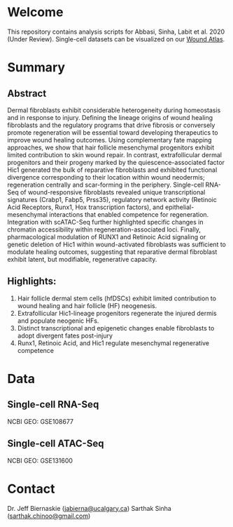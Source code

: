 # Welcome
This repository contains analysis scripts for Abbasi, Sinha, Labit et al. 2020 (Under Review). Single-cell datasets can be visualized on our [Wound Atlas](http://www.biernaskielab.ca/wound_atlas/).

# Summary

## Abstract
Dermal fibroblasts exhibit considerable heterogeneity during homeostasis and in response to injury. Defining the lineage origins of wound healing fibroblasts and the regulatory programs that drive fibrosis or conversely promote regeneration will be essential toward developing therapeutics to improve wound healing outcomes. Using complementary fate mapping approaches, we show that hair follicle mesenchymal progenitors exhibit limited contribution to skin wound repair.  In contrast, extrafollicular dermal progenitors and their progeny marked by the quiescence-associated factor Hic1 generated the bulk of reparative fibroblasts and exhibited functional divergence corresponding to their location within wound neodermis; regeneration centrally and scar-forming in the periphery. Single-cell RNA-Seq of wound-responsive fibroblasts revealed unique transcriptional signatures (Crabp1, Fabp5, Prss35), regulatory network activity (Retinoic Acid Receptors, Runx1, Hox transcription factors), and epithelial-mesenchymal interactions that enabled competence for regeneration. Integration with scATAC-Seq further highlighted specific changes in chromatin accessibility within regeneration-associated loci. Finally, pharmacological modulation of RUNX1 and Retinoic Acid signaling or genetic deletion of Hic1 within wound-activated fibroblasts was sufficient to modulate healing outcomes, suggesting that reparative dermal fibroblast exhibit latent, but modifiable, regenerative capacity.

## Highlights:
1. Hair follicle dermal stem cells (hfDSCs) exhibit limited contribution to wound healing and hair follicle (HF) neogenesis.
2. Extrafollicular Hic1-lineage progenitors regenerate the injured dermis and populate neogenic HFs.
3. Distinct transcriptional and epigenetic changes enable fibroblasts to adopt divergent fates post-injury
4. Runx1, Retinoic Acid, and Hic1 regulate mesenchymal regenerative competence

# Data

## Single-cell RNA-Seq
NCBI GEO: GSE108677

## Single-cell ATAC-Seq
NCBI GEO: GSE131600

# Contact
Dr. Jeff Biernaskie (jabierna@ucalgary.ca)
Sarthak Sinha (sarthak.chinoo@gmail.com)
